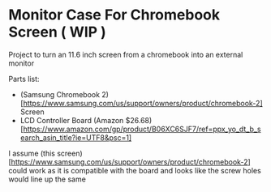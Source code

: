 # Monitor Case For Chromebook Screen ( WIP )

Project to turn an 11.6 inch screen from a chromebook into an external monitor

Parts list:
- (Samsung Chromebook 2)[https://www.samsung.com/us/support/owners/product/chromebook-2] Screen  
- LCD Controller Board (Amazon $26.68)[https://www.amazon.com/gp/product/B06XC6SJF7/ref=ppx_yo_dt_b_search_asin_title?ie=UTF8&psc=1]


I assume (this screen)[https://www.samsung.com/us/support/owners/product/chromebook-2] could work as it is compatible with the board and looks like the screw holes would line up the same
